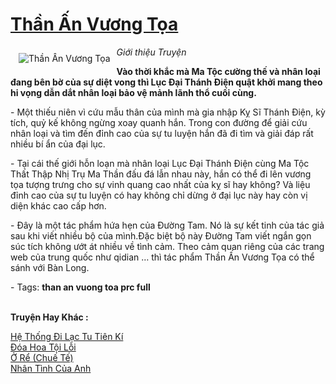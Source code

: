 <a href="https://utruyen.com/than-an-vuong-toa/346/" title="Thần Ấn Vương Tọa"><h1>Thần Ấn Vương Tọa</h1></a><div style="display:table"><img align="right" style="float: left; padding: 10px;" src="https://utruyen.com/images/story/200x260/than-an-vuong-toa.jpg" alt="Thần Ấn Vương Tọa"><i>Giới thiệu Truyện</i><p></p><strong>Vào thời khắc mà Ma Tộc cường thế và nhân loại đang bên bờ của sự diệt vong thì Lục Đại Thánh Điện quật khởi mang theo hi vọng dẫn dắt nhân loại bảo vệ mảnh lãnh thổ cuối cùng.</strong><p></p> - Một thiếu niên vì cứu mẫu thân của mình mà gia nhập Kỵ Sĩ Thánh Điện, kỳ tích, quỷ kế không ngừng xoay quanh hắn. Trong con đường để giải cứu nhân loại và tìm đến đỉnh cao của sự tu luyện hắn đã đi tìm và giải đáp rất nhiều bí ẩn của đại lục.<p></p> - Tại cái thế giới hỗn loạn mà nhân loại Lục Đại Thánh Điện cùng Ma Tộc Thất Thập Nhị Trụ Ma Thần đấu đá lẫn nhau này, hắn có thể đi lên vương tọa tượng trưng cho sự vinh quang cao nhất của kỵ sĩ hay không? Và liệu đỉnh cao của sự tu luyện có hay không chỉ dừng ở đại lục này hay còn vị diện khác cao cấp hơn.<p></p> - Đây là một tác phẩm hứa hẹn của Đường Tam. Nó là sự kết tinh của tác giả sau khi viết nhiều bộ của mình.Đặc biệt bộ này Đường Tam viết ngắn gọn súc tích không ướt át nhiều về tình cảm. Theo cảm quan riêng của các trang web của trung quốc như qidian … thì tác phẩm Thần Ấn Vương Tọa có thể sánh với Bàn Long.<p></p> - Tags: <strong>than an vuong toa prc full</strong></div><p><br><b>Truyện Hay Khác :</b></p><a href="https://utruyen.com/he-thong-di-lac-tu-tien-ki/17549/" alt="Hệ Thống Đi Lạc Tu Tiên Kí">Hệ Thống Đi Lạc Tu Tiên Kí</a><br/><a href="https://github.com/quanluxury/ngontinhhot/tree/master/truyenhay/17351/" alt="Đóa Hoa Tội Lỗi">Đóa Hoa Tội Lỗi</a><br/><a href="https://github.com/quanluxury/truyenhot/tree/master/truyenhay/4569/" alt="Ở Rể (Chuế Tế)">Ở Rể (Chuế Tế)</a><br/><a href="https://www.wattpad.com/story/205140833-nh%C3%A2n-t%C3%ACnh-c%E1%BB%A7a-anh" alt="Nhân Tình Của Anh">Nhân Tình Của Anh</a><br/>